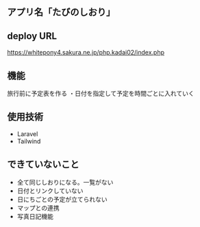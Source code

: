 

## アプリ名「たびのしおり」
## deploy URL
 https://whitepony4.sakura.ne.jp/php.kadai02/index.php
## 機能  
旅行前に予定表を作る
・日付を指定して予定を時間ごとに入れていく
## 使用技術
- Laravel
- Tailwind
  
 ## できていないこと
- 全て同じしおりになる。一覧がない
- 日付とリンクしていない
- 日にちごとの予定が立てられない
- マップとの連携
- 写真日記機能
